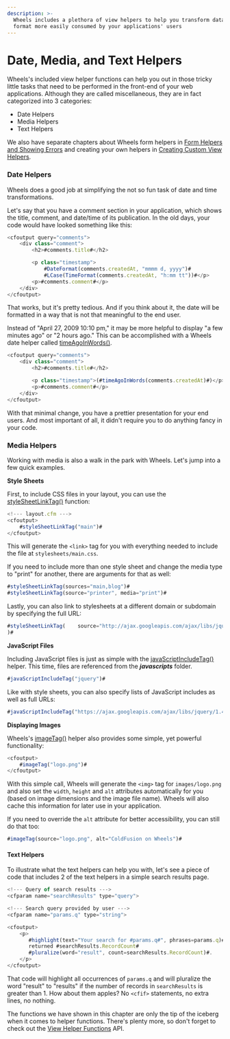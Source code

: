 ```yaml
---
description: >-
  Wheels includes a plethora of view helpers to help you transform data into a
  format more easily consumed by your applications' users
---
```


# Date, Media, and Text Helpers

Wheels's included view helper functions can help you out in those tricky little tasks that need to be performed in the front-end of your web applications. Although they are called miscellaneous, they are in fact categorized into 3 categories:

* Date Helpers
* Media Helpers
* Text Helpers

We also have separate chapters about Wheels form helpers in [Form Helpers and Showing Errors](https://guides.cfwheels.org/docs/form-helpers-and-showing-errors) and creating your own helpers in [Creating Custom View Helpers](https://guides.cfwheels.org/docs/creating-custom-view-helpers).

### Date Helpers

Wheels does a good job at simplifying the not so fun task of date and time transformations.

Let's say that you have a comment section in your application, which shows the title, comment, and date/time of its publication. In the old days, your code would have looked something like this:

```javascript
<cfoutput query="comments">
    <div class="comment">
        <h2>#comments.title#</h2>

        <p class="timestamp">
            #DateFormat(comments.createdAt, "mmmm d, yyyy")#
            #LCase(TimeFormat(comments.createdAt, "h:mm tt"))#</p>
        <p>#comments.comment#</p>
    </div>
</cfoutput>
```

That works, but it's pretty tedious. And if you think about it, the date will be formatted in a way that is not that meaningful to the end user.

Instead of "April 27, 2009 10:10 pm," it may be more helpful to display "a few minutes ago" or "2 hours ago." This can be accomplished with a Wheels date helper called [timeAgoInWords()](https://api.cfwheels.org/controller.timeagoinwords.html).

```javascript
<cfoutput query="comments">
    <div class="comment">
        <h2>#comments.title#</h2>

        <p class="timestamp">(#timeAgoInWords(comments.createdAt)#)</p>
        <p>#comments.comment#</p>
    </div>
</cfoutput>
```

With that minimal change, you have a prettier presentation for your end users. And most important of all, it didn't require you to do anything fancy in your code.

### Media Helpers

Working with media is also a walk in the park with Wheels. Let's jump into a few quick examples.

**Style Sheets**

First, to include CSS files in your layout, you can use the [styleSheetLinkTag()](https://guides.cfwheels.org/docs/stylesheetlinktag) function:

```javascript
<!--- layout.cfm --->
<cfoutput>
    #styleSheetLinkTag("main")#
</cfoutput>
```

This will generate the `<link>` tag for you with everything needed to include the file at `stylesheets/main.css`.

If you need to include more than one style sheet and change the media type to "print" for another, there are arguments for that as well:&#x20;

```javascript
#styleSheetLinkTag(sources="main,blog")#
#styleSheetLinkTag(source="printer", media="print")#
```

Lastly, you can also link to stylesheets at a different domain or subdomain by specifying the full URL:

```javascript
#styleSheetLinkTag(    source="http://ajax.googleapis.com/ajax/libs/jqueryui/1.7.0/themes/cupertino/jquery-ui.css"
)#
```

**JavaScript Files**

Including JavaScript files is just as simple with the [javaScriptIncludeTag()](https://api.cfwheels.org/controller.javascriptincludetag.html) helper. This time, files are referenced from the _**javascripts**_ folder.

```javascript
#javaScriptIncludeTag("jquery")#
```

Like with style sheets, you can also specify lists of JavaScript includes as well as full URLs:

```javascript
#javaScriptIncludeTag("https://ajax.googleapis.com/ajax/libs/jquery/1.4.4/jquery.min.js")#
```

**Displaying Images**

Wheels's [imageTag()](https://api.cfwheels.org/controller.imagetag.html) helper also provides some simple, yet powerful functionality:

```javascript
<cfoutput>
    #imageTag("logo.png")#
</cfoutput>
```

With this simple call, Wheels will generate the `<img>` tag for `images/logo.png` and also set the `width`, `height` and `alt` attributes automatically for you (based on image dimensions and the image file name). Wheels will also cache this information for later use in your application.

If you need to override the `alt` attribute for better accessibility, you can still do that too:

```javascript
#imageTag(source="logo.png", alt="ColdFusion on Wheels")#
```

#### Text Helpers

To illustrate what the text helpers can help you with, let's see a piece of code that includes 2 of the text helpers in a simple search results page.

```javascript
<!--- Query of search results --->
<cfparam name="searchResults" type="query">

<!--- Search query provided by user --->
<cfparam name="params.q" type="string">

<cfoutput>
    <p>
       #highlight(text="Your search for #params.q#", phrases=params.q)#
       returned #searchResults.RecordCount#
       #pluralize(word="result", count=searchResults.RecordCount)#.
    </p>
</cfoutput>
```

That code will highlight all occurrences of `params.q` and will pluralize the word "result" to "results" if the number of records in `searchResults` is greater than 1. How about them apples? No `<cfif>` statements, no extra lines, no nothing.

The functions we have shown in this chapter are only the tip of the iceberg when it comes to helper functions. There's plenty more, so don't forget to check out the [View Helper Functions](https://guides.cfwheels.org/docs/view-helper-functions) API.
